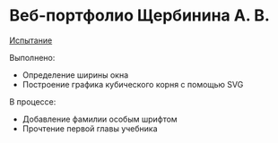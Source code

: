 # Веб-портфолио Щербинина А. В.

[Испытание](https://kodaktor.ru/__4732d)

Выполнено:
+ Определение ширины окна 
+ Построение графика кубического корня с помощью SVG 

В процессе:
- Добавление фамилии особым шрифтом
- Прочтение первой главы учебника
